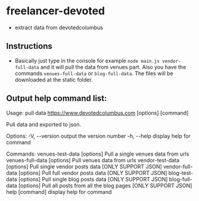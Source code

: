 # freelancer-devoted
* extract data from devotedcolumbus


## Instructions

* Basically just type in the console for example `node main.js vendor-full-data` and it will pull the data from venues part. 
Also you have the commands `venues-full-data` or `blog-full-data`. The files will be downloaded at the static folder.


## Output help command list:

Usage: pull data https://www.devotedcolumbus.com [options] [command]

Pull data and exported to json. 

Options:
  -V, --version               output the version number
  -h, --help                  display help for command

Commands:
  venues-test-data [options]  Pull a single venues data from urls
  venues-full-data [options]  Pull venues data from urls
  vendor-test-data [options]  Pull single vendor posts data [ONLY SUPPORT JSON]
  vendor-full-data [options]  Pull full vendor posts data [ONLY SUPPORT JSON]
  blog-test-data [options]    Pull single blog posts data [ONLY SUPPORT JSON]
  blog-full-data [options]    Pull all posts from all the blog pages [ONLY SUPPORT JSON]
  help [command]              display help for command
